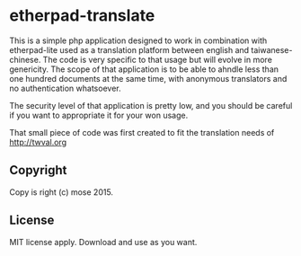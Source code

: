 etherpad-translate
======================

This is a simple php application designed to work in combination with etherpad-lite used as a translation platform between english and taiwanese-chinese. The code is very specific to that usage but will evolve in more genericity. The scope of that application is to be able to ahndle less than one hundred documents at the same time, with anonymous translators and no authentication whatsoever.

The security level of that application is pretty low, and you should be careful if you want to appropriate it for your won usage.

That small piece of code was first created to fit the translation needs of http://twval.org

Copyright
----------
Copy is right (c) mose 2015. 

License
-----------
MIT license apply. Download and use as you want.
